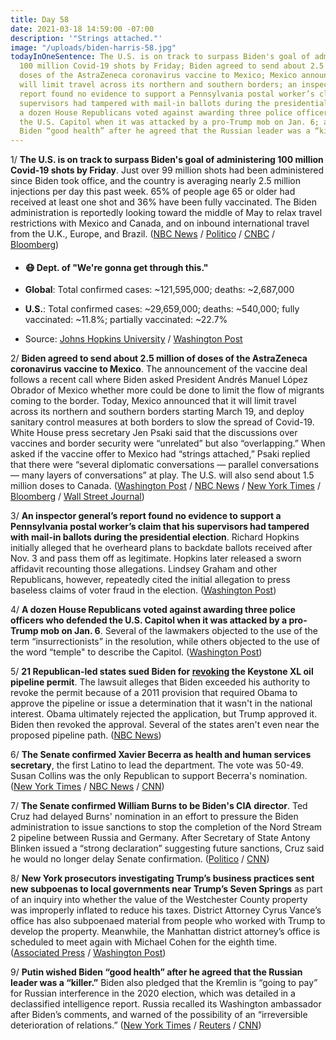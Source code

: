 ```yaml
---
title: Day 58
date: 2021-03-18 14:59:00 -07:00
description: '"Strings attached."'
image: "/uploads/biden-harris-58.jpg"
todayInOneSentence: The U.S. is on track to surpass Biden's goal of administering
  100 million Covid-19 shots by Friday; Biden agreed to send about 2.5 million of
  doses of the AstraZeneca coronavirus vaccine to Mexico; Mexico announced that it
  will limit travel across its northern and southern borders; an inspector general’s
  report found no evidence to support a Pennsylvania postal worker’s claim that his
  supervisors had tampered with mail-in ballots during the presidential election;
  a dozen House Republicans voted against awarding three police officers who defended
  the U.S. Capitol when it was attacked by a pro-Trump mob on Jan. 6; and Putin wished
  Biden “good health” after he agreed that the Russian leader was a “killer.”
---
```


1/ **The U.S. is on track to surpass Biden's goal of administering 100 million Covid-19 shots by Friday**. Just over 99 million shots had been administered since Biden took office, and the country is averaging nearly 2.5 million injections per day this past week. 65% of people age 65 or older had received at least one shot and 36% have been fully vaccinated. The Biden administration is reportedly looking toward the middle of May to relax travel restrictions with Mexico and Canada, and on inbound international travel from the U.K., Europe, and Brazil. ([NBC News](https://www.nbcnews.com/politics/white-house/biden-expected-hit-100-million-vaccination-goal-early-thursday-n1261388) / [Politico](https://www.politico.com/news/2021/03/18/biden-100-million-covid-vaccinations-476956) / [CNBC](https://www.cnbc.com/2021/03/18/biden-eyes-mid-may-to-begin-relaxing-covid-travel-restrictions-sources-say-.html) / [Bloomberg](https://www.bloomberg.com/news/articles/2021-03-18/biden-says-u-s-to-meet-100-million-shot-goal-six-weeks-early?srnd=politics-vp&sref=MIBMEEoj))

* #### 😷 Dept. of "We're gonna get through this."

* **Global**: Total confirmed cases: \~121,595,000; deaths: \~2,687,000

* **U.S.**: Total confirmed cases: \~29,659,000; deaths: \~540,000; fully vaccinated: \~11.8%; partially vaccinated: \~22.7%

* Source: [Johns Hopkins University](https://coronavirus.jhu.edu/map.html) / [Washington Post](https://www.washingtonpost.com/graphics/2020/health/covid-vaccine-states-distribution-doses/)

2/ **Biden agreed to send about 2.5 million of doses of the AstraZeneca coronavirus vaccine to Mexico**. The announcement of the vaccine deal follows a recent call where Biden asked President Andrés Manuel López Obrador of Mexico whether more could be done to limit the flow of migrants coming to the border. Today, Mexico announced that it will limit travel across its northern and southern borders starting March 19, and deploy sanitary control measures at both borders to slow the spread of Covid-19. White House press secretary Jen Psaki said that the discussions over vaccines and border security were “unrelated” but also “overlapping.” When asked if the vaccine offer to Mexico had “strings attached,” Psaki replied that there were “several diplomatic conversations — parallel conversations — many layers of conversations” at play. The U.S. will also send about 1.5 million doses to Canada. ([Washington Post](https://www.washingtonpost.com/national-security/biden-mexico-immigration-coronavirus-vaccine/2021/03/18/a63a3426-8791-11eb-8a67-f314e5fcf88d_story.html) / [NBC News](https://www.nbcnews.com/politics/white-house/biden-administration-share-millions-astrazeneca-vaccine-doses-canada-mexico-n1261425) / [New York Times](https://www.nytimes.com/2021/03/18/world/americas/usa-mexico-vaccine-coronavirus.html) / [Bloomberg](https://www.bloomberg.com/news/articles/2021-03-18/biden-weighs-plan-to-send-4-million-vaccines-to-mexico-canada?sref=MIBMEEoj) / [Wall Street Journal](https://www.wsj.com/articles/u-s-plans-to-send-astrazeneca-vaccine-doses-to-mexico-canada-official-says-11616086636?mod=djemalertNEWS))

3/ **An inspector general’s report found no evidence to support a Pennsylvania postal worker’s claim that his supervisors had tampered with mail-in ballots during the presidential election**. Richard Hopkins initially alleged that he overheard plans to backdate ballots received after Nov. 3 and pass them off as legitimate. Hopkins later released a sworn affidavit recounting those allegations. Lindsey Graham and other Republicans, however, repeatedly cited the initial allegation to press baseless claims of voter fraud in the election. ([Washington Post](https://www.washingtonpost.com/business/2021/03/17/usps-ballot-fraud-investigation/))

4/ **A dozen House Republicans voted against awarding three police officers who defended the U.S. Capitol when it was attacked by a pro-Trump mob on Jan. 6**. Several of the lawmakers objected to the use of the term “insurrectionists” in the resolution, while others objected to the use of the word “temple" to describe the Capitol. ([Washington Post](https://www.washingtonpost.com/politics/2021/03/17/dozen-republicans-voted-against-congressional-gold-medals-police-who-protected-them-jan-6/))

5/ **21 Republican-led states sued Biden for [revoking](https://whatthefuckjusthappenedtoday.com/2021/01/21/day-2/#1-biden-marked-the-start-of-his-pres) the Keystone XL oil pipeline permit**. The lawsuit alleges that Biden exceeded his authority to revoke the permit because of a 2011 provision that required Obama to approve the pipeline or issue a determination that it wasn't in the national interest. Obama ultimately rejected the application, but Trump approved it. Biden then revoked the approval. Several of the states aren't even near the proposed pipeline path. ([NBC News](https://www.nbcnews.com/politics/joe-biden/21-republican-led-states-sue-biden-over-keystone-xl-rejection-n1261356))

6/ **The Senate confirmed Xavier Becerra as health and human services secretary**, the first Latino to lead the department. The vote was 50-49. Susan Collins was the only Republican to support Becerra's nomination. ([New York Times](https://www.nytimes.com/2021/03/18/us/politics/xavier-becerra-health-secretary.html) / [NBC News](https://www.nbcnews.com/politics/congress/senate-confirms-xavier-becerra-hhs-secretary-n1261426) / [CNN](https://www.cnn.com/2021/03/18/politics/xavier-becerra-confirmation-vote/index.html))

7/ **The Senate confirmed William Burns to be Biden's CIA director**. Ted Cruz had delayed Burns' nomination in an effort to pressure the Biden administration to issue sanctions to stop the completion of the Nord Stream 2 pipeline between Russia and Germany. After Secretary of State Antony Blinken issued a “strong declaration” suggesting future sanctions, Cruz said he would no longer delay Senate confirmation. ([Politico](https://www.politico.com/news/2021/03/18/ted-cruz-nord-stream-2-pipeline-476993) / [CNN](https://www.cnn.com/2021/03/18/politics/william-burns-confirmed-cia-director-senate-voice-vote/index.html))

8/ **New York prosecutors investigating Trump’s business practices sent new subpoenas to local governments near Trump’s Seven Springs** as part of an inquiry into whether the value of the Westchester County property was improperly inflated to reduce his taxes. District Attorney Cyrus Vance’s office has also subpoenaed material from people who worked with Trump to develop the property. Meanwhile, the Manhattan district attorney’s office is scheduled to meet again with Michael Cohen for the eighth time. ([Associated Press](https://apnews.com/article/donald-trump-taxes-new-york-prosecutors-investigation-218987d4dbac510158c35d5850f5e492) / [Washington Post](https://www.washingtonpost.com/politics/trump-investigations-lawsuits/2021/03/17/1ca3806c-8379-11eb-81db-b02f0398f49a_story.html))

9/ **Putin wished Biden “good health” after he agreed that the Russian leader was a “killer.”** Biden also pledged that the Kremlin is “going to pay” for Russian interference in the 2020 election, which was detailed in a declassified intelligence report. Russia recalled its Washington ambassador after Biden’s comments, and warned of the possibility of an “irreversible deterioration of relations.” ([New York Times](https://www.nytimes.com/2021/03/18/world/europe/russia-biden-putin-killer.html) / [Reuters](https://www.reuters.com/article/us-russia-usa-reaction-idUSKBN2BA0S1) / [CNN](https://www.cnn.com/2021/03/18/europe/biden-putin-killer-comment-russia-reaction-intl/))